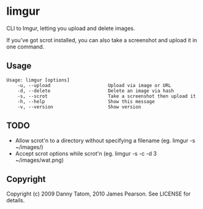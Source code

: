 # limgur

CLI to Imgur, letting you upload and delete images.

If you've got scrot installed, you can also take a screenshot and upload it in one command.

## Usage

    Usage: limgur [options]
        -u, --upload                     Upload via image or URL
        -d, --delete                     Delete an image via hash
        -s, --scrot                      Take a screenshot then upload it
        -h, --help                       Show this message
        -v, --version                    Show version

## TODO

* Allow scrot'n to a directory without specifying a filename (eg. limgur -s ~/images/)
* Accept scrot options while scrot'n (eg. limgur -s -c -d 3 ~/images/wat.png)

## Copyright

Copyright (c) 2009 Danny Tatom, 2010 James Pearson. See LICENSE for details.
